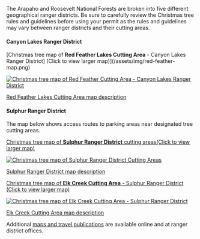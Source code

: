 The Arapaho and Roosevelt National Forests are broken into five different geographical ranger districts. Be sure to carefully review the Christmas tree rules and guidelines before using your permit as the rules and guidelines may vary between ranger districts and their cutting areas.

#### Canyon Lakes Ranger District

[Christmas tree map of **Red Feather Lakes Cutting Area** - Canyon Lakes Ranger District] (Click to view larger map)](/assets/img/red-feather-map.png)

[![Christmas tree map of Red Feather Cutting Area - Canyon Lakes Ranger District](/assets/img/red-feather-map.png)](/assets/img/red-feather-map.png)

[Red Feather Lakes Cutting Area map description](/christmas-trees/forests/arp/maps/red-feather-lakes)

#### Sulphur Ranger District

The map below shows access routes to parking areas near designated tree cutting areas.

[Christmas tree map of **Sulphur Ranger District** cutting areas(Click to view larger map)](/assets/img/sulphur-map.png)

[![Christmas tree map of Sulphur Ranger District Cutting Areas](/assets/img/sulphur-map.png)](/assets/img/sulphur-map.png)

[Sulphur Ranger District map description](/christmas-trees/forests/arp/maps/sulphur)

[Christmas tree map of **Elk Creek Cutting Area** - Sulphur Ranger District (Click to view larger map)](/assets/img/elk-creek-map.png)

[![Christmas tree map of Elk Creek Cutting Area - Sulphur Ranger District](/assets/img/elk-creek-map.png)](/assets/img/elk-creek-map.png)

[Elk Creek Cutting Area map description](/christmas-trees/forests/arp/maps/elk-creek)

Additional [maps and travel publications](https://www.fs.usda.gov/main/arp/maps-pubs "Arapaho and Roosevelt 
    maps and publications") are available online and at ranger district offices.
    
